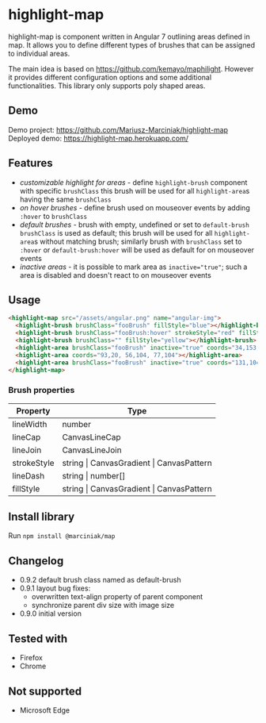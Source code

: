 # highlight-map 
  highlight-map is component written in Angular 7 outlining areas defined in map.
  It allows you to define different types of brushes that can be assigned to individual areas.

  The main idea is based on https://github.com/kemayo/maphilight.
  However it provides different configuration options and some additional functionalities. This library only supports poly shaped areas.

## Demo 
Demo project: https://github.com/Mariusz-Marciniak/highlight-map
Deployed demo: https://highlight-map.herokuapp.com/ 

## Features
 - *customizable highlight for areas* - define `highlight-brush` component with specific `brushClass` this brush will be used for all `highlight-area`s having the same `brushClass`
 - *on hover brushes* - define brush used on mouseover events by adding `:hover` to `brushClass`
 - *default brushes* - brush with empty, undefined or set to `default-brush` `brushClass` is used as default;
  this brush will be used for all `highlight-area`s without matching brush; similarly brush with
  `brushClass` set to `:hover` or `default-brush:hover` will be used as default for on mouseover events
 - *inactive areas* - it is possible to mark area as `inactive="true"`; such a area is disabled and doesn't react to on mouseover events

## Usage
```html
<highlight-map src="/assets/angular.png" name="angular-img">
  <highlight-brush brushClass="fooBrush" fillStyle="blue"></highlight-brush>
  <highlight-brush brushClass="fooBrush:hover" strokeStyle="red" fillStyle="orange"></highlight-brush>
  <highlight-brush brushClass="" fillStyle="yellow"></highlight-brush>
  <highlight-area brushClass="fooBrush" inactive="true" coords="34,153, 58,153, 56,104"></highlight-area>
  <highlight-area coords="93,20, 56,104, 77,104"></highlight-area>
  <highlight-area brushClass="fooBrush" inactive="true" coords="131,104, 93,20, 93,70"></highlight-area>
</highlight-map>
```

### Brush properties 
| Property | Type |
| ------ | ------ |
| lineWidth | number |
| lineCap | CanvasLineCap |
| lineJoin | CanvasLineJoin |
| strokeStyle | string \|  CanvasGradient \| CanvasPattern |
| lineDash | string \| number[] |
| fillStyle | string \| CanvasGradient \| CanvasPattern |

## Install library
Run `npm install @marciniak/map` 

## Changelog
- 0.9.2 default brush class named as default-brush
- 0.9.1 layout bug fixes:
  - overwritten text-align property of parent component
  - synchronize parent div size with image size
- 0.9.0 initial version

## Tested with
- Firefox
- Chrome

## Not supported
- Microsoft Edge
